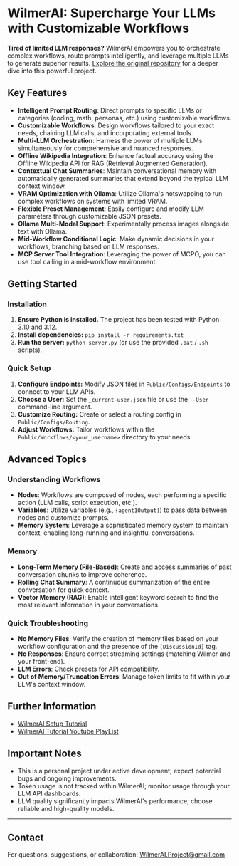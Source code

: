 # WilmerAI: Supercharge Your LLMs with Customizable Workflows

**Tired of limited LLM responses?** WilmerAI empowers you to orchestrate complex workflows, route prompts intelligently, and leverage multiple LLMs to generate superior results.  [Explore the original repository](https://github.com/SomeOddCodeGuy/WilmerAI) for a deeper dive into this powerful project.

## Key Features

*   **Intelligent Prompt Routing**: Direct prompts to specific LLMs or categories (coding, math, personas, etc.) using customizable workflows.
*   **Customizable Workflows**: Design workflows tailored to your exact needs, chaining LLM calls, and incorporating external tools.
*   **Multi-LLM Orchestration**:  Harness the power of multiple LLMs simultaneously for comprehensive and nuanced responses.
*   **Offline Wikipedia Integration**: Enhance factual accuracy using the Offline Wikipedia API for RAG (Retrieval Augmented Generation).
*   **Contextual Chat Summaries**: Maintain conversational memory with automatically generated summaries that extend beyond the typical LLM context window.
*   **VRAM Optimization with Ollama**: Utilize Ollama's hotswapping to run complex workflows on systems with limited VRAM.
*   **Flexible Preset Management**: Easily configure and modify LLM parameters through customizable JSON presets.
*   **Ollama Multi-Modal Support**: Experimentally process images alongside text with Ollama.
*   **Mid-Workflow Conditional Logic**:  Make dynamic decisions in your workflows, branching based on LLM responses.
*   **MCP Server Tool Integration**: Leveraging the power of MCPO, you can use tool calling in a mid-workflow environment.

## Getting Started

### Installation

1.  **Ensure Python is installed.**  The project has been tested with Python 3.10 and 3.12.
2.  **Install dependencies:** `pip install -r requirements.txt`
3.  **Run the server:** `python server.py` (or use the provided `.bat` / `.sh` scripts).

### Quick Setup

1.  **Configure Endpoints:** Modify JSON files in `Public/Configs/Endpoints` to connect to your LLM APIs.
2.  **Choose a User:**  Set the `_current-user.json` file or use the `--User` command-line argument.
3.  **Customize Routing:**  Create or select a routing config in `Public/Configs/Routing`.
4.  **Adjust Workflows:** Tailor workflows within the `Public/Workflows/<your_username>` directory to your needs.

## Advanced Topics

### Understanding Workflows

*   **Nodes**: Workflows are composed of nodes, each performing a specific action (LLM calls, script execution, etc.).
*   **Variables**: Utilize variables (e.g., `{agent1Output}`) to pass data between nodes and customize prompts.
*   **Memory System**: Leverage a sophisticated memory system to maintain context, enabling long-running and insightful conversations.

### Memory

*   **Long-Term Memory (File-Based)**: Create and access summaries of past conversation chunks to improve coherence.
*   **Rolling Chat Summary**: A continuous summarization of the entire conversation for quick context.
*   **Vector Memory (RAG)**:  Enable intelligent keyword search to find the most relevant information in your conversations.

### Quick Troubleshooting

*   **No Memory Files**: Verify the creation of memory files based on your workflow configuration and the presence of the `[DiscussionId]` tag.
*   **No Responses**: Ensure correct streaming settings (matching Wilmer and your front-end).
*   **LLM Errors**: Check presets for API compatibility.
*   **Out of Memory/Truncation Errors**:  Manage token limits to fit within your LLM's context window.

## Further Information

*   [WilmerAI Setup Tutorial](https://www.youtube.com/watch?v=v2xYQCHZwJM)
*   [WilmerAI Tutorial Youtube PlayList](https://www.youtube.com/playlist?list=PLjIfeYFu5Pl7J7KGJqVmHM4HU56nByb4X)

## Important Notes

*   This is a personal project under active development; expect potential bugs and ongoing improvements.
*   Token usage is not tracked within WilmerAI; monitor usage through your LLM API dashboards.
*   LLM quality significantly impacts WilmerAI's performance; choose reliable and high-quality models.

---

## Contact

For questions, suggestions, or collaboration: WilmerAI.Project@gmail.com